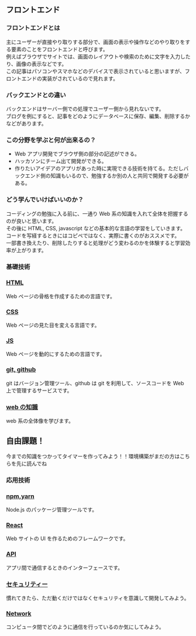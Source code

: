 ## フロントエンド

### フロントエンドとは

主にユーザーが直接やり取りする部分で、画面の表示や操作などのやり取りをする要素のことをフロントエンドと呼びます。  
例えばブラウザでサイトでは、画面のレイアウトや検索のために文字を入力したり、画像の表示などです。  
この記事はパソコンやスマホなどのデバイスで表示されていると思いますが、フロントエンドの実装がされているので見れます。

### バックエンドとの違い

バックエンドはサーバー側での処理でユーザー側から見れないです。  
ブログを例にすると、記事をどのようにデータベースに保存、編集、削除するかなどがあります。

### この分野を学ぶと何が出来るの？

- Web アプリ開発でブラウザ側の部分の記述ができる。
- ハッカソンにチーム出て開発ができる。
- 作りたいアイデアのアプリがあった時に実現できる技術を持てる。ただしバックエンド側の知識もいるので、勉強するか別の人と共同で開発する必要がある。

### どう学んでいけばいいのか？

コーディングの勉強に入る前に、一通り Web 系の知識を入れて全体を把握するのが良いと思います。  
その後に HTML, CSS, javascript などの基本的な言語の学習をしていきます。  
コードを写経するときにはコピペではなく、実際に書くのがおススメです。  
一部書き換えたり、削除したりすると処理がどう変わるのかを体験すると学習効率が上がります。

### 基礎技術

### [HTML](https://huitgroup.github.io/huit-roadmap/frontend/html)

Web ページの骨格を作成するための言語です。

### [CSS](https://huitgroup.github.io/huit-roadmap/frontend/css)

Web ページの見た目を変える言語です。

### [JS](https://huitgroup.github.io/huit-roadmap/frontend/js)

Web ページを動的にするための言語です。

### [git, github](https://huitgroup.github.io/huit-roadmap/frontend/git_github)

git はバージョン管理ツール、github は git を利用して、ソースコードを Web 上で管理するサービスです。

### [web の知識](https://huitgroup.github.io/huit-roadmap/frontend/web)

web 系の全体像を学びます。

## 自由課題！

今までの知識をつかってタイマーを作ってみよう！！環境構築がまだの方はこちらを先に読んでね

### 応用技術

### [npm,yarn](https://huitgroup.github.io/huit-roadmap/frontend/npm_yarn)

Node.js のパッケージ管理ツールです。

### [React](https://huitgroup.github.io/huit-roadmap/frontend/react)

Web サイトの UI を作るためのフレームワークです。

### [API](https://huitgroup.github.io/huit-roadmap/frontend/api)

アプリ間で通信するときのインターフェースです。

### [セキュリティー](https://huitgroup.github.io/huit-roadmap/frontend/security)

慣れてきたら、ただ動くだけではなくセキュリティを意識して開発してみよう。

### [Network](https://huitgroup.github.io/huit-roadmap/frontend/network)

コンピュータ間でどのように通信を行っているのか気にしてみよう。

<!--
### [ブラウザの知識](https://huitgroup.github.io/huit-roadmap/frontend/network)
-->
